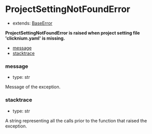 # ProjectSettingNotFoundError

- extends: [BaseError](./doc/api/python/exceptions/baseerror.md)

**ProjectSettingNotFoundError is raised when project setting file 'clicknium.yaml' is missing.**

- [message](#message)
- [stacktrace](#stacktrace)


### message
- type: str

Message of the exception.


### stacktrace
- type: str

A string representing all the calls prior to the function that raised the exception.
